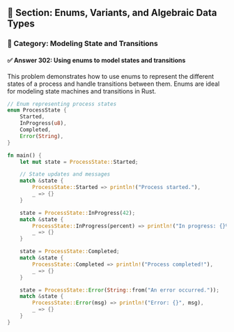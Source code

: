 ## 📘 Section: Enums, Variants, and Algebraic Data Types
### 🔹 Category: Modeling State and Transitions
#### ✅ Answer 302: Using enums to model states and transitions

This problem demonstrates how to use enums to represent the different states of a process and handle transitions between them. Enums are ideal for modeling state machines and transitions in Rust.

```rust
// Enum representing process states
enum ProcessState {
    Started,
    InProgress(u8),
    Completed,
    Error(String),
}

fn main() {
    let mut state = ProcessState::Started;

    // State updates and messages
    match &state {
        ProcessState::Started => println!("Process started."),
        _ => {}
    }

    state = ProcessState::InProgress(42);
    match &state {
        ProcessState::InProgress(percent) => println!("In progress: {}%", percent),
        _ => {}
    }

    state = ProcessState::Completed;
    match &state {
        ProcessState::Completed => println!("Process completed!"),
        _ => {}
    }

    state = ProcessState::Error(String::from("An error occurred."));
    match &state {
        ProcessState::Error(msg) => println!("Error: {}", msg),
        _ => {}
    }
}
```
